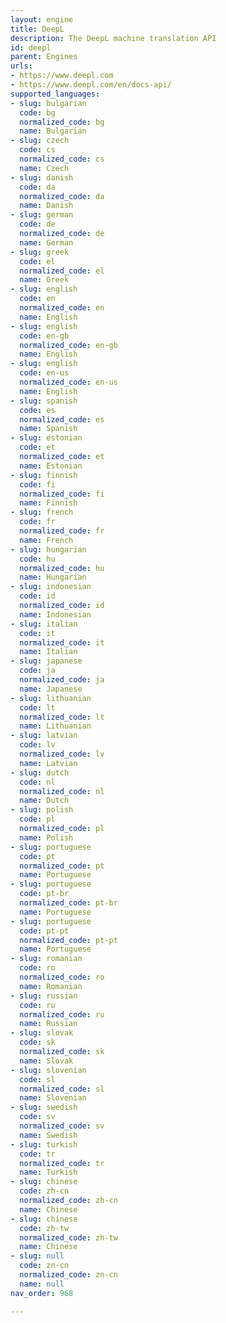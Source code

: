 ```yaml
---
layout: engine
title: DeepL
description: The DeepL machine translation API
id: deepl
parent: Engines
urls:
- https://www.deepl.com
- https://www.deepl.com/en/docs-api/
supported_languages:
- slug: bulgarian
  code: bg
  normalized_code: bg
  name: Bulgarian
- slug: czech
  code: cs
  normalized_code: cs
  name: Czech
- slug: danish
  code: da
  normalized_code: da
  name: Danish
- slug: german
  code: de
  normalized_code: de
  name: German
- slug: greek
  code: el
  normalized_code: el
  name: Greek
- slug: english
  code: en
  normalized_code: en
  name: English
- slug: english
  code: en-gb
  normalized_code: en-gb
  name: English
- slug: english
  code: en-us
  normalized_code: en-us
  name: English
- slug: spanish
  code: es
  normalized_code: es
  name: Spanish
- slug: estonian
  code: et
  normalized_code: et
  name: Estonian
- slug: finnish
  code: fi
  normalized_code: fi
  name: Finnish
- slug: french
  code: fr
  normalized_code: fr
  name: French
- slug: hungarian
  code: hu
  normalized_code: hu
  name: Hungarian
- slug: indonesian
  code: id
  normalized_code: id
  name: Indonesian
- slug: italian
  code: it
  normalized_code: it
  name: Italian
- slug: japanese
  code: ja
  normalized_code: ja
  name: Japanese
- slug: lithuanian
  code: lt
  normalized_code: lt
  name: Lithuanian
- slug: latvian
  code: lv
  normalized_code: lv
  name: Latvian
- slug: dutch
  code: nl
  normalized_code: nl
  name: Dutch
- slug: polish
  code: pl
  normalized_code: pl
  name: Polish
- slug: portuguese
  code: pt
  normalized_code: pt
  name: Portuguese
- slug: portuguese
  code: pt-br
  normalized_code: pt-br
  name: Portuguese
- slug: portuguese
  code: pt-pt
  normalized_code: pt-pt
  name: Portuguese
- slug: romanian
  code: ro
  normalized_code: ro
  name: Romanian
- slug: russian
  code: ru
  normalized_code: ru
  name: Russian
- slug: slovak
  code: sk
  normalized_code: sk
  name: Slovak
- slug: slovenian
  code: sl
  normalized_code: sl
  name: Slovenian
- slug: swedish
  code: sv
  normalized_code: sv
  name: Swedish
- slug: turkish
  code: tr
  normalized_code: tr
  name: Turkish
- slug: chinese
  code: zh-cn
  normalized_code: zh-cn
  name: Chinese
- slug: chinese
  code: zh-tw
  normalized_code: zh-tw
  name: Chinese
- slug: null
  code: zn-cn
  normalized_code: zn-cn
  name: null
nav_order: 968

---
```



